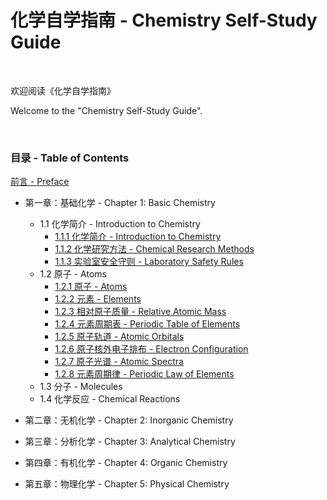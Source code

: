 # 化学自学指南 - Chemistry Self-Study Guide

<br>

欢迎阅读《化学自学指南》

Welcome to the "Chemistry Self-Study Guide".

<br>

### 目录 - Table of Contents

[前言 - Preface](./preface.md)

- 第一章：基础化学 - Chapter 1: Basic Chemistry
    - 1.1 化学简介 - Introduction to Chemistry
        - [1.1.1 化学简介 - Introduction to Chemistry](./1_基础化学_Basic_Chemistry/1.1_化学简介_Introduction_to_Chemistry/1.1.1.md)
        - [1.1.2 化学研究方法 - Chemical Research Methods](./1_基础化学_Basic_Chemistry/1.1_化学简介_Introduction_to_Chemistry/1.1.2.md)
        - [1.1.3 实验室安全守则 - Laboratory Safety Rules](./1_基础化学_Basic_Chemistry/1.1_化学简介_Introduction_to_Chemistry/1.1.3.md)
    - 1.2 原子 - Atoms
        - [1.2.1 原子 - Atoms](./1_基础化学_Basic_Chemistry/1.2_原子_Atoms/1.2.1.md)
        - [1.2.2 元素 - Elements](./1_基础化学_Basic_Chemistry/1.2_原子_Atoms/1.2.2.md)
        - [1.2.3 相对原子质量 - Relative Atomic Mass](./1_基础化学_Basic_Chemistry/1.2_原子_Atoms/1.2.3.md)
        - [1.2.4 元素周期表 - Periodic Table of Elements](./1_基础化学_Basic_Chemistry/1.2_原子_Atoms/1.2.4.md)
        - [1.2.5 原子轨道 - Atomic Orbitals](./1_基础化学_Basic_Chemistry/1.2_原子_Atoms/1.2.5.md)
        - [1.2.6 原子核外电子排布 - Electron Configuration](./1_基础化学_Basic_Chemistry/1.2_原子_Atoms/1.2.6.md)
        - [1.2.7 原子光谱 - Atomic Spectra](./1_基础化学_Basic_Chemistry/1.2_原子_Atoms/1.2.7.md)
        - [1.2.8 元素周期律 - Periodic Law of Elements](./1_基础化学_Basic_Chemistry/1.2_原子_Atoms/1.2.8.md)
    - 1.3 分子 - Molecules
    - 1.4 化学反应 - Chemical Reactions

- 第二章：无机化学 - Chapter 2: Inorganic Chemistry

- 第三章：分析化学 - Chapter 3: Analytical Chemistry

- 第四章：有机化学 - Chapter 4: Organic Chemistry

- 第五章：物理化学 - Chapter 5: Physical Chemistry